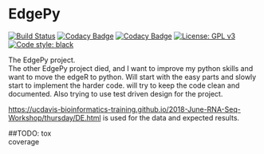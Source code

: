 # EdgePy
[![Build Status](https://travis-ci.com/nilssteinz/edgePy.svg?branch=master)](https://travis-ci.com/nilssteinz/edgePy)
[![Codacy Badge](https://app.codacy.com/project/badge/Grade/77b169828b5740b7a8e183a9567d772e)](https://www.codacy.com/gh/nilssteinz/edgePy/dashboard?utm_source=github.com&amp;utm_medium=referral&amp;utm_content=nilssteinz/edgePy&amp;utm_campaign=Badge_Grade)
[![Codacy Badge](https://app.codacy.com/project/badge/Coverage/77b169828b5740b7a8e183a9567d772e)](https://www.codacy.com/gh/nilssteinz/edgePy/dashboard?utm_source=github.com&utm_medium=referral&utm_content=nilssteinz/edgePy&utm_campaign=Badge_Coverage)
[![License: GPL v3](https://img.shields.io/badge/License-GPLv3-blue.svg)](https://www.gnu.org/licenses/gpl-3.0)
[![Code style: black](https://img.shields.io/badge/code%20style-black-000000.svg)](https://github.com/psf/black)

The EdgePy project.\
The other EdgePy project died, and I want to improve my python skills and want to move the edgeR to python. 
Will start with the easy parts and slowly start to implement the harder code.
will try to keep the code clean and documented. Also trying to use test driven design for the project.



https://ucdavis-bioinformatics-training.github.io/2018-June-RNA-Seq-Workshop/thursday/DE.html
is used for the data and expected results.

##TODO: 
tox \
coverage
